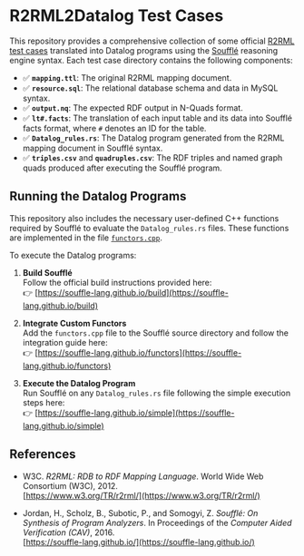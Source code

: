 # R2RML2Datalog Test Cases

This repository provides a comprehensive collection of some official [R2RML test cases](https://www.w3.org/2001/sw/rdb2rdf/test-cases/) translated into Datalog programs using the [Soufflé](https://github.com/souffle-lang/souffle) reasoning engine syntax. Each test case directory contains the following components:

- ✅ **`mapping.ttl`**: The original R2RML mapping document.
- ✅ **`resource.sql`**: The relational database schema and data in MySQL syntax.
- ✅ **`output.nq`**: The expected RDF output in N-Quads format.
- ✅ **`lt#.facts`**: The translation of each input table and its data into Soufflé facts format, where `#` denotes an ID for the table.
- ✅ **`Datalog_rules.rs`**: The Datalog program generated from the R2RML mapping document in Soufflé syntax.
- ✅ **`triples.csv`** and **`quadruples.csv`**: The RDF triples and named graph quads produced after executing the Soufflé program.

## Running the Datalog Programs

This repository also includes the necessary user-defined C++ functions required by Soufflé to evaluate the `Datalog_rules.rs` files. These functions are implemented in the file [`functors.cpp`](functors.cpp).

To execute the Datalog programs:

1. **Build Soufflé**  
   Follow the official build instructions provided here:  
   👉 [https://souffle-lang.github.io/build](https://souffle-lang.github.io/build)

2. **Integrate Custom Functors**  
   Add the `functors.cpp` file to the Soufflé source directory and follow the integration guide here:  
   👉 [https://souffle-lang.github.io/functors](https://souffle-lang.github.io/functors)

3. **Execute the Datalog Program**  
   Run Soufflé on any `Datalog_rules.rs` file following the simple execution steps here:  
   👉 [https://souffle-lang.github.io/simple](https://souffle-lang.github.io/simple)

## References

- W3C. *R2RML: RDB to RDF Mapping Language*. World Wide Web Consortium (W3C), 2012.  
  [https://www.w3.org/TR/r2rml/](https://www.w3.org/TR/r2rml/)

- Jordan, H., Scholz, B., Subotic, P., and Somogyi, Z. *Soufflé: On Synthesis of Program Analyzers*. In Proceedings of the *Computer Aided Verification (CAV)*, 2016.  
  [https://souffle-lang.github.io/](https://souffle-lang.github.io/)   